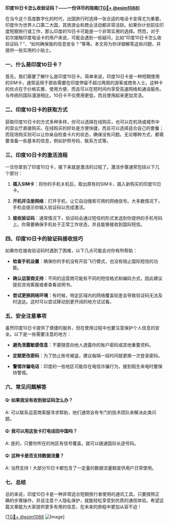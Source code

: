 **印度10日卡怎么收验证码？——一份详尽的指南[[TG💪+ @esim1088](https://t.me/s/esim1088)]**

在当今这个高度数字化的时代，出国旅行时选择一张合适的电话卡变得尤为重要。印度作为世界人口第二大国，其旅游业和商业活动都非常活跃。如果你计划前往印度短期旅行或工作，那么印度的10日卡可能是一个非常实用的选择。然而，对于初次接触印度电话卡的用户来说，可能会遇到一些疑问，比如“印度10日卡怎么收验证码？”、“如何确保我的信息安全？”等等。本文将为你详细解答这些问题，并提供一些实用的小贴士。

### 一、什么是印度10日卡？

首先，我们需要了解什么是印度10日卡。简单来说，印度10日卡是一种短期使用的SIM卡，通常适用于那些需要在印度停留不超过两周的游客或商务人士。这种卡的优点在于价格实惠、使用方便，而且可以在短时间内享受高速网络和通话服务。与传统的国际漫游相比，10日卡不仅费用更低，而且使用起来更加灵活。

### 二、印度10日卡的获取方式

获取印度10日卡的方式多种多样，你可以选择在线购买，也可以在机场或城市中的营业厅直接购买。在线购买的好处是方便快捷，而且可以选择适合自己的套餐；而现场购买则可以让你亲自检查卡片的状态，确保没有问题。无论哪种方式，都需要准备一些基本的信息，例如护照号码、联系方式等。

### 三、印度10日卡的激活流程

一旦你拿到了印度10日卡，接下来就是激活的过程了。激活步骤通常包括以下几个部分：

1. **插入SIM卡**：将你的手机关机后，取出原有的SIM卡，插入新购买的印度10日卡。
   
2. **开机并注册网络**：打开手机，让它自动搜索可用的网络信号。大多数情况下，手机会提示你输入验证码以完成激活。

3. **接收验证码**：通常情况下，验证码会通过短信的形式发送到你提供的手机号码上。你需要确保手机处于正常工作状态，并且能够接收到国际短信。

### 四、印度10日卡的验证码接收技巧

如果你在接收验证码时遇到了困难，以下几点可能会对你有所帮助：

- **检查手机设置**：确保你的手机没有开启飞行模式，也没有阻止国际短信的功能。
  
- **确认运营商支持**：不同的运营商可能有不同的短信格式和编码方式，因此建议提前咨询客服或者查看说明书。

- **尝试更换网络环境**：有时候，特定区域内的网络覆盖较差会导致验证码无法及时送达。这时可以尝试移动到更开阔的地方试试看。

### 五、安全注意事项

虽然印度10日卡提供了便捷的服务，但在使用过程中也要注意保护个人信息的安全。以下是一些需要注意的地方：

- **避免泄露敏感信息**：不要随意向他人透露你的账户密码或其他重要资料。
  
- **定期更改密码**：为了防止账号被盗，建议每隔一段时间就更换一次登录密码。

- **警惕诈骗电话**：印度的一些地区可能存在电信诈骗行为，接到陌生来电时要保持警惕。

### 六、常见问题解答

#### Q: 如果我没有收到验证码怎么办？
A: 可以联系运营商客服寻求帮助，他们通常会有专门的技术团队来解决此类问题。

#### Q: 我可以用这张卡打电话回中国吗？
A: 是的，只要你所在的地区有信号覆盖，就可以拨通国际长途号码。

#### Q: 这种卡是否支持数据流量？
A: 当然支持！大部分10日卡都包含了一定量的数据流量额度供用户日常使用。

### 七、总结

总的来说，印度10日卡是一种非常适合短期旅行者使用的通讯工具。只要按照正确的步骤操作，并且注意个人隐私保护，就能轻松享受到优质的通信体验。希望这篇文章能为大家提供更多有用的信息，在未来的旅程中更加从容不迫！

[[TG💪+ @esim1088](https://t.me/s/esim1088) ![Image](https://i.postimg.cc/4NQfJmqS/Snipaste-2025-05-13-00-14-12.png)]